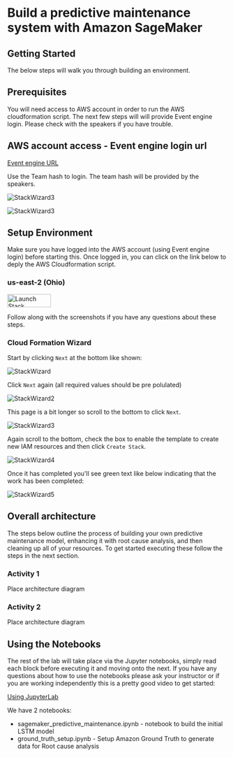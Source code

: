 # Build a predictive maintenance system with Amazon SageMaker

## Getting Started

The below steps will walk you through building an environment. 

## Prerequisites

You will need access to AWS account in order to run the AWS cloudformation script.
The next few steps will will provide Event engine login. 
Please check with the speakers if you have trouble.

## AWS account access - Event engine login url


<a href="https://dashboard.eventengine.run/login" target="_blank">Event engine URL</a>

Use the Team hash to login. The team hash will be provided by the speakers.

![StackWizard3](static/imgs/EventEngine.png)

![StackWizard3](static/imgs/EventEngine-1.png)

## Setup Environment

Make sure you have logged into the AWS account (using Event engine login) before starting this. Once logged in, you can click on the link below to deply the AWS Cloudformation script. 

### us-east-2 (Ohio)

<a href="https://console.aws.amazon.com/cloudformation/home?region=us-east-2#/stacks/new?stackName=PredictiveMaintenanceWorkshop&templateURL=https://workshop-assets-us-east-2.s3.amazonaws.com/predictive-maintenance-using-machine-learning/v1.0.0/cloudformation/master.yaml" target="_blank"><img src="static/imgs/cfn-stack.png" title="Launch Stack" width="100" height="30" /></a>

Follow along with the screenshots if you have any questions about these steps.

### Cloud Formation Wizard

Start by clicking `Next` at the bottom like shown:

![StackWizard](static/imgs/img1.png)

Click `Next` again (all required values should be pre polulated)

![StackWizard2](static/imgs/img3.png)

This page is a bit longer so scroll to the bottom to click `Next`.

![StackWizard3](static/imgs/img4.png)

Again scroll to the bottom, check the box to enable the template to create new IAM resources and then click `Create Stack`.

![StackWizard4](static/imgs/img5.png)

Once it has completed you'll see green text like below indicating that the work has been completed:

![StackWizard5](static/imgs/img7.png)


## Overall architecture

The steps below outline the process of building your own predictive maintenance model, enhancing it with root cause analysis, and then cleaning up all of your resources. To get started executing these follow the steps in the next section.

### Activity 1

Place architecture diagram


### Activity 2

Place architecture diagram

## Using the Notebooks

The rest of the lab will take place via the Jupyter notebooks, simply read each block before executing it and moving onto the next. If you have any questions about how to use the notebooks please ask your instructor or if you are working independently this is a pretty good video to get started:


<a href="https://www.youtube.com/watch?v=Gzun8PpyBCo" target="_blank">Using JupyterLab</a>


We have 2 notebooks:

 - sagemaker_predictive_maintenance.ipynb - notebook to build the initial LSTM model
 - ground_truth_setup.ipynb - Setup Amazon Ground Truth to generate data for Root cause analysis


